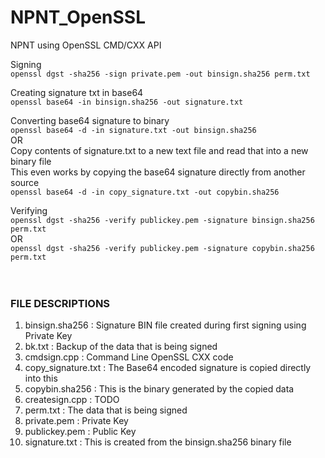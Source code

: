 # NPNT_OpenSSL
NPNT using OpenSSL CMD/CXX API

Signing <br>
`openssl dgst -sha256 -sign private.pem -out binsign.sha256 perm.txt` <br>

Creating signature txt in base64 <br>
`openssl base64 -in binsign.sha256 -out signature.txt` <br>

Converting base64 signature to binary <br>
`openssl base64 -d -in signature.txt -out binsign.sha256` <br>
OR <br>
Copy contents of signature.txt to a new text file and read that into a new binary file <br>
This even works by copying the base64 signature directly from another source <br>
`openssl base64 -d -in copy_signature.txt -out copybin.sha256`

Verifying <br>
`openssl dgst -sha256 -verify publickey.pem -signature binsign.sha256 perm.txt` <br>
OR <br>
`openssl dgst -sha256 -verify publickey.pem -signature copybin.sha256 perm.txt`
<br><br><br>
### FILE DESCRIPTIONS
1. binsign.sha256 : Signature BIN file created during first signing using Private Key
2. bk.txt : Backup of the data that is being signed
3. cmdsign.cpp : Command Line OpenSSL CXX code
4. copy_signature.txt : The Base64 encoded signature is copied directly into this
5. copybin.sha256 : This is the binary generated by the copied data
6. createsign.cpp : TODO
7. perm.txt : The data that is being signed
8. private.pem : Private Key
9. publickey.pem : Public Key
10. signature.txt : This is created from the binsign.sha256 binary file
